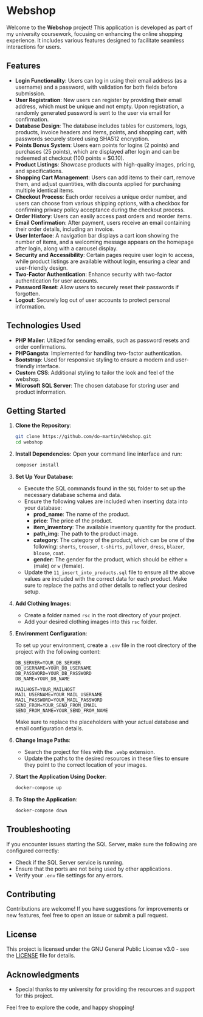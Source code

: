 # Webshop

Welcome to the **Webshop** project! This application is developed as part of my university coursework, focusing on enhancing the online shopping experience. It includes various features designed to facilitate seamless interactions for users.

## Features

- **Login Functionality**: Users can log in using their email address (as a username) and a password, with validation for both fields before submission.
- **User Registration**: New users can register by providing their email address, which must be unique and not empty. Upon registration, a randomly generated password is sent to the user via email for confirmation.
- **Database Design**: The database includes tables for customers, logs, products, invoice headers and items, points, and shopping cart, with passwords securely stored using SHA512 encryption.
- **Points Bonus System**: Users earn points for logins (2 points) and purchases (25 points), which are displayed after login and can be redeemed at checkout (100 points = $0.10).
- **Product Listings**: Showcase products with high-quality images, pricing, and specifications.
- **Shopping Cart Management**: Users can add items to their cart, remove them, and adjust quantities, with discounts applied for purchasing multiple identical items.
- **Checkout Process**: Each order receives a unique order number, and users can choose from various shipping options, with a checkbox for confirming privacy policy acceptance during the checkout process.
- **Order History**: Users can easily access past orders and reorder items.
- **Email Confirmation**: After payment, users receive an email containing their order details, including an invoice.
- **User Interface**: A navigation bar displays a cart icon showing the number of items, and a welcoming message appears on the homepage after login, along with a carousel display.
- **Security and Accessibility**: Certain pages require user login to access, while product listings are available without login, ensuring a clear and user-friendly design.
- **Two-Factor Authentication**: Enhance security with two-factor authentication for user accounts.
- **Password Reset**: Allow users to securely reset their passwords if forgotten.
- **Logout**: Securely log out of user accounts to protect personal information.

## Technologies Used

- **PHP Mailer**: Utilized for sending emails, such as password resets and order confirmations.
- **PHPGangsta**: Implemented for handling two-factor authentication.
- **Bootstrap**: Used for responsive styling to ensure a modern and user-friendly interface.
- **Custom CSS**: Additional styling to tailor the look and feel of the webshop.
- **Microsoft SQL Server**: The chosen database for storing user and product information.

## Getting Started

1. **Clone the Repository**:
    ```bash
    git clone https://github.com/do-martin/Webshop.git
    cd webshop
    ```

2. **Install Dependencies**:
   Open your command line interface and run:
    ```bash
    composer install
    ```

3. **Set Up Your Database**:
   - Execute the SQL commands found in the `SQL` folder to set up the necessary database schema and data.
   - Ensure the following values are included when inserting data into your database:
     - **prod_name**: The name of the product.
     - **price**: The price of the product.
     - **item_inventory**: The available inventory quantity for the product.
     - **path_img**: The path to the product image.
     - **category**: The category of the product, which can be one of the following: `shorts`, `trouser`, `t-shirts`, `pullover`, `dress`, `blazer`, `blouse`, `coat`.
     - **gender**: The gender for the product, which should be either `m` (male) or `w` (female).
   - Update the `11_insert_into_products.sql` file to ensure all the above values are included with the correct data for each product. Make sure to replace the paths and other details to reflect your desired setup.

4. **Add Clothing Images**:
   - Create a folder named `rsc` in the root directory of your project.
   - Add your desired clothing images into this `rsc` folder.

5. **Environment Configuration**:

    To set up your environment, create a `.env` file in the root directory of the project with the following content:

    ```plaintext
    DB_SERVER=YOUR_DB_SERVER
    DB_USERNAME=YOUR_DB_USERNAME
    DB_PASSWORD=YOUR_DB_PASSWORD
    DB_NAME=YOUR_DB_NAME

    MAILHOST=YOUR_MAILHOST
    MAIL_USERNAME=YOUR_MAIL_USERNAME
    MAIL_PASSWORD=YOUR_MAIL_PASSWORD
    SEND_FROM=YOUR_SEND_FROM_EMAIL
    SEND_FROM_NAME=YOUR_SEND_FROM_NAME
    ```

    Make sure to replace the placeholders with your actual database and email configuration details.

6. **Change Image Paths**:
   - Search the project for files with the `.webp` extension.
   - Update the paths to the desired resources in these files to ensure they point to the correct location of your images.

7. **Start the Application Using Docker**:
    ```bash
    docker-compose up
    ```

8. **To Stop the Application**:
    ```bash
    docker-compose down
    ```

## Troubleshooting

If you encounter issues starting the SQL Server, make sure the following are configured correctly:

- Check if the SQL Server service is running.
- Ensure that the ports are not being used by other applications.
- Verify your `.env` file settings for any errors.

## Contributing

Contributions are welcome! If you have suggestions for improvements or new features, feel free to open an issue or submit a pull request.

## License

This project is licensed under the GNU General Public License v3.0 - see the [LICENSE](LICENSE) file for details.

## Acknowledgments

- Special thanks to my university for providing the resources and support for this project.

Feel free to explore the code, and happy shopping!
